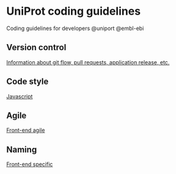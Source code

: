 # UniProt coding guidelines
Coding guidelines for developers @uniport @embl-ebi

## Version control
[Information about git flow, pull requests, application release, etc.](Version_control.md)

## Code style
[Javascript](Javascript_code_style.md)

## Agile
[Front-end agile](FrontEnd_agile.md)

## Naming
[Front-end specific](FrontEnd_specific.md)
